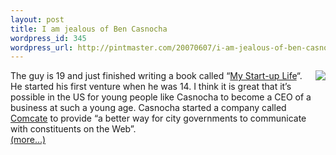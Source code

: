 ```yaml
--- 
layout: post
title: I am jealous of Ben Casnocha
wordpress_id: 345
wordpress_url: http://pintmaster.com/20070607/i-am-jealous-of-ben-casnocha/
---
```

<p>The guy is 19 and just finished writing a book called <a href="http://www.amazon.com/gp/redirect.html%3FASIN=0787996130%26tag=topstartup-20%26lcode=xm2%26cID=2025%26ccmID=165953%26location=/o/ASIN/0787996130%253FSubscriptionId=1N9AHEAQ2F6SVD97BE02"><img src="http://ec1.images-amazon.com/images/I/01hwNuB3TPL.jpg" align="right" /></a>&ldquo;<a href="http://www.amazon.com/gp/redirect.html%3FASIN=0787996130%26tag=topstartup-20%26lcode=xm2%26cID=2025%26ccmID=165953%26location=/o/ASIN/0787996130%253FSubscriptionId=1N9AHEAQ2F6SVD97BE02">My Start-up Life</a>&ldquo;. He started his first venture when he was 14. I think it is great that it&rsquo;s possible in the US for young people like Casnocha to become a CEO of a business at such a young age. Casnocha started a company called <a href="http://www.comcate.com/">Comcate</a> to provide &ldquo;a better way for city governments to communicate with constituents on the Web&rdquo;.<br />
 <a href="http://topstartup.com/2007/06/07/i-am-jealous-of-ben-casnocha/#more-72">(more&hellip;)</a></p>
